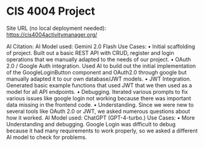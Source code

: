 # CIS 4004 Project

Site URL (no local deployment needed): https://cis4004activitymanager.org/



AI Citation:
AI Model used: Gemini 2.0 Flash
Use Cases:
•	Initial scaffolding of project. Built out a basic REST API with CRUD, register and login operations that we manually adapted to the needs of our project.
•	OAuth 2.0 / Google Auth integration.  Used AI to build out the initial implementation of the GoogleLoginButton component and OAuth2.0 through google but manually adapted it to our own database/JWT models. 
•	JWT Integration. Generated basic example functions that used JWT that we then used as a model for all API endpoints.
•	Debugging.  Iterated various prompts to fix various issues like google login not working because there was important data missing in the frontend code.
•	Understanding. Since we were new to several tools like OAuth 2.0 or JWT, we asked numerous questions about how it worked.
AI Model used: ChatGPT (GPT-4-turbo.)
Use Cases:
•	More Understanding and debugging. Google Login was difficult to debug because it had many requirements to work properly, so we asked a different AI model to check for problems.
